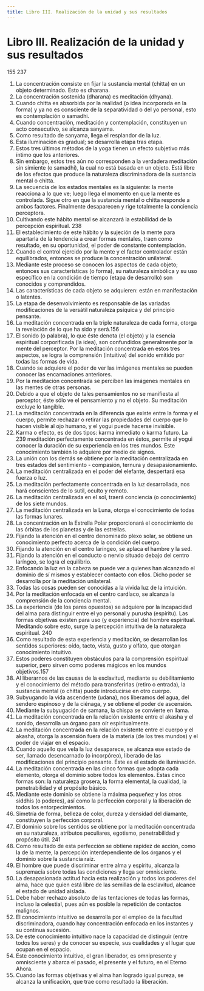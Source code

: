 ```yaml
---
title: Libro III. Realización de la unidad y sus resultados
---
```


# Libro III. Realización de la unidad y sus resultados

<p>
<pin lang="es">155</pin> <pin lang="en">237</pin>
</p>

1. La concentración consiste en fijar la sustancia mental (chitta) en un objeto determinado. Esto es dharana. <af book="3" af="1"/>
2. La concentración sostenida (dharana) es meditación (dhyana). <af book="3" af="2"/>
3. Cuando chitta es absorbida por la realidad (o idea incorporada en la forma) y ya no es consciente de la separatividad o del yo personal, esto es contemplación o samadhi. <af book="3" af="3"/>
4. Cuando concentración, meditación y contemplación, constituyen un acto consecutivo, se alcanza sanyama. <af book="3" af="4"/>
5. Como resultado de sanyama, llega el resplandor de la luz. <af book="3" af="5"/>
6. Esta iluminación es gradual; se desarrolla etapa tras etapa. <af book="3" af="6"/>
7. Estos tres últimos métodos de la yoga tienen un efecto subjetivo más íntimo que los anteriores. <af book="3" af="7"/>
8. Sin embargo, estos tres aún no corresponden a la verdadera meditación sin simiente (o samadhi), la cual no está basada en un objeto. Está libre de los efectos que produce la naturaleza discriminadora de la sustancia mental o chitta. <af book="3" af="8"/>
9. La secuencia de los estados mentales es la siguiente: la mente reacciona a lo que ve; luego llega el momento en que la mente es controlada. Sigue otro en que la sustancia mental o chitta responde a ambos factores. Finalmente desaparecen y rige totalmente la conciencia perceptora. <af book="3" af="9"/>
10. Cultivando este hábito mental se alcanzará la estabilidad de la percepción espiritual. <pin lang="en">238</pin> <af book="3" af="10"/>
11. El establecimiento de este hábito y la sujeción de la mente para apartarla de la tendencia a crear formas mentales, traen como resultado, en su oportunidad, el poder de constante contemplación. <af book="3" af="11"/>
12. Cuando el control ejercido por la mente y el factor controlador están equilibrados, entonces se produce la concentración unilateral. <af book="3" af="12"/>
13. Mediante este proceso se conocen los aspectos de cada objeto; entonces sus características (o forma), su naturaleza simbólica y su uso específico en la condición de tiempo (etapa de desarrollo) son conocidos y comprendidos. <af book="3" af="13"/>
14. Las características de cada objeto se adquieren: están en manifestación o latentes. <af book="3" af="14"/>
15. La etapa de desenvolvimiento es responsable de las variadas modificaciones de la versátil naturaleza psíquica y del principio pensante. <af book="3" af="15"/>
16. La meditación concentrada en la triple naturaleza de cada forma, otorga la revelación de lo que ha sido y será.<pin lang="es">156</pin> <af book="3" af="16"/>
17. El sonido (o palabra), lo que éste denota (el objeto) y la esencia espiritual corporificada (la idea), son confundidos generalmente por la mente del perceptor. Por la meditación concentrada en estos tres aspectos, se logra la comprensión (intuitiva) del sonido emitido por todas las formas de vida. <af book="3" af="17"/>
18. Cuando se adquiere el poder de ver las imágenes mentales se pueden conocer las encarnaciones anteriores. <af book="3" af="18"/>
19. Por la meditación concentrada se perciben las imágenes mentales en las mentes de otras personas. <af book="3" af="19"/>
20. Debido a que el objeto de tales pensamientos no se manifiesta al perceptor, éste sólo ve el pensamiento y no el objeto. Su meditación excluye lo tangible. <af book="3" af="20"/>
21. La meditación concentrada en la diferencia que existe entre la forma y el cuerpo, permite rechazar o retirar las propiedades del cuerpo que lo hacen visible al ojo humano, y el yogui puede hacerse invisible. <af book="3" af="21"/>
22. Karma o efecto, es de dos tipos: karma inmediato o karma futuro. La <pin lang="en">239</pin> meditación perfectamente concentrada en éstos, permite al yogui conocer la duración de su experiencia en los tres mundos. Este conocimiento también lo adquiere por medio de signos. <af book="3" af="22"/>
23. La unión con los demás se obtiene por la meditación centralizada en tres estados del sentimiento - compasión, ternura y desapasionamiento. <af book="3" af="23"/>
24. La meditación centralizada en el poder del elefante, despertará esa fuerza o luz. <af book="3" af="24"/>
25. La meditación perfectamente concentrada en la luz desarrollada, nos hará conscientes de lo sutil, oculto y remoto. <af book="3" af="24"/>
26. La meditación centralizada en el sol, traerá conciencia (o conocimiento) de los siete mundos.
27. La meditación centralizada en la Luna, otorga el conocimiento de todas las formas lunares.
28. La concentración en la Estrella Polar proporcionará el conocimiento de las órbitas de los planetas y de las estrellas.
29. Fijando la atención en el centro denominado plexo solar, se obtiene un conocimiento perfecto acerca de la condición del cuerpo.
30. Fijando la atención en el centro laríngeo, se aplaca el hambre y la sed.
31. Fijando la atención en el conducto o nervio situado debajo del centro laríngeo, se logra el equilibrio.
32. Enfocando la luz en la cabeza se puede ver a quienes han alcanzado el dominio de sí mismos y establecer contacto con ellos. Dicho poder se desarrolla por la meditación unilateral.
33. Todas las cosas pueden ser conocidas a la vívida luz de la intuición.
34. Por la meditación enfocada en el centro cardíaco, se alcanza la comprensión de la conciencia mental.
35. La experiencia (de los pares opuestos) se adquiere por la incapacidad del alma para distinguir entre el yo personal y purusha (espíritu). Las formas objetivas existen para uso (y experiencia) del hombre espiritual. Meditando sobre esto, surge la percepción intuitiva de la naturaleza espiritual. <pin lang="en">240</pin>
36. Como resultado de esta experiencia y meditación, se desarrollan los sentidos superiores: oído, tacto, vista, gusto y olfato, que otorgan conocimiento intuitivo.
37. Estos poderes constituyen obstáculos para la comprensión espiritual superior, pero sirven como poderes mágicos en los mundos objetivos.<pin lang="es">157</pin>
38. Al liberarnos de las causas de la esclavitud, mediante su debilitamiento y el conocimiento del método para transferirlas (retiro o entrada), la sustancia mental (o chitta) puede introducirse en otro cuerpo.
39. Subyugando la vida ascendente (udana), nos liberamos del agua, del sendero espinoso y de la ciénaga, y se obtiene el poder de ascensión.
40. Mediante la subyugación de samana, la chispa se convierte en llama.
41. La meditación concentrada en la relación existente entre el akasha y el sonido, desarrolla un órgano para oír espiritualmente.
42. La meditación concentrada en la relación existente entre el cuerpo y el akasha, otorga la ascensión fuera de la materia (de los tres mundos) y el poder de viajar en el espacio.
43. Cuando aquello que vela la luz desaparece, se alcanza ese estado de ser, llamado desencarnado (o incorpóreo), liberado de las modificaciones del principio pensante. Éste es el estado de iluminación.
44. La meditación concentrada en las cinco formas que adopta cada elemento, otorga el dominio sobre todos los elementos. Estas cinco formas son: la naturaleza grosera, la forma elemental, la cualidad, la penetrabilidad y el propósito básico.
45. Mediante este dominio se obtiene la máxima pequeñez y los otros siddhis (o poderes), así como la perfección corporal y la liberación de todos los entorpecimientos.
46. Simetría de forma, belleza de color, dureza y densidad del diamante, constituyen la perfección corporal.
47. El dominio sobre los sentidos se obtiene por la meditación concentrada en su naturaleza, atributos peculiares, egotismo, penetrabilidad y propósito útil. <pin lang="en">241</pin>
48. Como resultado de esta perfección se obtiene rapidez de acción, como la de la mente, la percepción interdependiente de los órganos y el dominio sobre la sustancia raíz.
49. El hombre que puede discriminar entre alma y espíritu, alcanza la supremacía sobre todas las condiciones y llega ser omnisciente.
50. La desapasionada actitud hacia esta realización y todos los poderes del alma, hace que quien está libre de las semillas de la esclavitud, alcance el estado de unidad aislada.
51. Debe haber rechazo absoluto de las tentaciones de todas las formas, incluso la celestial, pues aún es posible la repetición de contactos malignos.
52. El conocimiento intuitivo se desarrolla por el empleo de la facultad discriminadora, cuando hay concentración enfocada en los instantes y su continua sucesión.
53. De este conocimiento intuitivo nace la capacidad de distinguir (entre todos los seres) y de conocer su especie, sus cualidades y el lugar que ocupan en el espacio.
54. Este conocimiento intuitivo, el gran liberador, es omnipresente y omnisciente y abarca el pasado, el presente y el futuro, en el Eterno Ahora.
55. Cuando las formas objetivas y el alma han logrado igual pureza, se alcanza la unificación, que trae como resultado la liberación.
